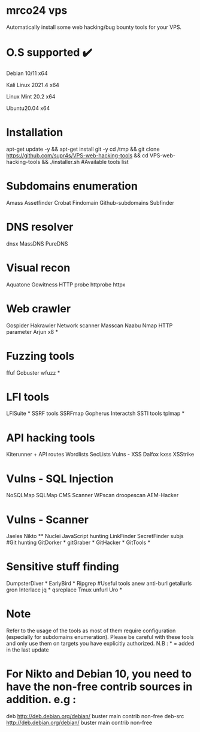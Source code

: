 # mrco24 vps
Automatically install some web hacking/bug bounty tools for your VPS.

# O.S supported ✔️

Debian 10/11 x64

Kali Linux 2021.4 x64

Linux Mint 20.2 x64

Ubuntu20.04 x64

# Installation
apt-get update -y && apt-get install git -y
cd /tmp && git clone https://github.com/supr4s/VPS-web-hacking-tools && cd VPS-web-hacking-tools && ./installer.sh
#Available tools list
# Subdomains enumeration
Amass
Assetfinder
Crobat
Findomain
Github-subdomains
Subfinder
# DNS resolver
dnsx
MassDNS
PureDNS
# Visual recon
Aquatone
Gowitness
HTTP probe
httprobe
httpx
# Web crawler
Gospider
Hakrawler
Network scanner
Masscan
Naabu
Nmap
HTTP parameter
Arjun
x8 *
# Fuzzing tools
ffuf
Gobuster
wfuzz *
# LFI tools
LFISuite *
SSRF tools
SSRFmap
Gopherus
Interactsh
SSTI tools
tplmap *
# API hacking tools
Kiterunner + API routes
Wordlists
SecLists
Vulns - XSS
Dalfox
kxss
XSStrike
# Vulns - SQL Injection
NoSQLMap
SQLMap
CMS Scanner
WPscan
droopescan
AEM-Hacker
# Vulns - Scanner
Jaeles
Nikto **
Nuclei
JavaScript hunting
LinkFinder
SecretFinder
subjs
#Git hunting
GitDorker *
gitGraber *
GitHacker *
GitTools *
# Sensitive stuff finding
DumpsterDiver *
EarlyBird *
Ripgrep
#Useful tools
anew
anti-burl
getallurls
gron
Interlace
jq *
qsreplace
Tmux
unfurl
Uro *
# Note
Refer to the usage of the tools as most of them require configuration (especially for subdomains enumeration).
Please be careful with these tools and only use them on targets you have explicitly authorized.
N.B : * = added in the last update

# For Nikto and Debian 10, you need to have the non-free contrib sources in addition. e.g :

deb http://deb.debian.org/debian/ buster main contrib non-free
deb-src http://deb.debian.org/debian/ buster main contrib non-free

